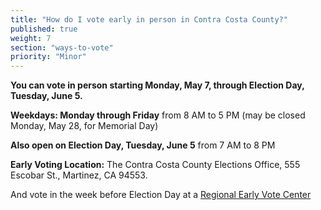 ```yaml
---
title: "How do I vote early in person in Contra Costa County?"
published: true
weight: 7
section: "ways-to-vote"
priority: "Minor"
---
```


**You can vote in person starting Monday, May 7, through Election Day, Tuesday, June 5.**  

**Weekdays: Monday through Friday** from 8 AM to 5 PM (may be closed Monday, May 28, for Memorial Day)

**Also open on Election Day, Tuesday, June 5** from 7 AM to 8 PM  

**Early Voting Location:** The Contra Costa County Elections Office, 555 Escobar St., Martinez, CA 94553.    

And vote in the week before Election Day at a [Regional Early Vote Center](https://www.cocovote.us/voter-services-center/)